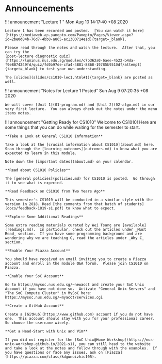 # Announcements

!!! announcement "Lecture 1 "
	Mon Aug 10 14:17:40 +08 2020

    Lecture 1 has been recorded and posted.  [You can watch it here](https://mediaweb.ap.panopto.com/Panopto/Pages/Viewer.aspx?id=2be0d84b-76d7-4bb0-a865-ac1300714e1d){target=_blank}.

	Please read through the notes and watch the lecture.  After that, you can try the 
	[post-lecture diagnostic quiz](https://luminus.nus.edu.sg/modules/c7b362a0-6aee-4b22-b4da-f9e8074249fd/quiz/fd0b97de-cfa4-4881-8860-19785b9510df/attempt){target=_blank} to test your own understanding.

	The [slides](slides/cs1010-lec1.html#1){target=_blank} are posted as well.

!!! announcement "Notes for Lecture 1 Posted"
	Sun Aug  9 07:20:35 +08 2020

    We will cover [Unit 1](01-program.md) and [Unit 2](02-algo.md) in our very first lecture.  You can always check out the notes under the menu items notes.

!!! announcement "Getting Ready for CS1010"
	Welcome to CS1010!  Here are some things that you can do while waiting for the semester to start.

    **Take a Look at General CS1010 Information**

	Take a look at the [crucial information about CS1010](about.md) here.  Scan through the [learning outcomes](outcomes.md) to know what you are expected to learn in this module.

	Note down the [important dates](about.md) on your calendar.

    **Read about CS1010 Policies**

	The [general policies](policies.md) for CS1010 is posted.  Go through it to see what is expected.

    **Read Feedback on CS1010 from Two Years Ago**

	This semester's CS1010 will be conducted in a similar style with the version in 2018. Read [the comments from that batch of students](docs/feedback-1819-s1.pdf) to know what to expect.

    **Explore Some Additional Readings**

	Some extra reading materials curated by Wei Tsang are [available](readings.md).  In particular, check out the articles under _Must Read_ section.  If you have some programming background and are wondering why we are teaching C, read the articles under _Why C_ section.

    **Enable Your Piazza Account**

	You should have received an email inviting you to create a Piazza account and enroll in the module Q&A forum.  Please join CS1010 on Piazza.

    **Enable Your SoC Account**

	Go to https://mysoc.nus.edu.sg/~newacct and create your SoC Unix Account if you have not done so.  Activate "General Unix Servers" and "The SoC Compute Cluster" in MySoC here: https://mysoc.nus.edu.sg/~myacct/services.cgi

    **Create a GitHub Account**

	Create a [GitHub](https://www.github.com) account if you do not have one.  This account should stay with you for your professional career.  So choose the username wisely.

    **Get a Head-Start with Unix and Vim**

	If you did not register for the [SoC Unix@Home Workshop](https://nus-unix-workshop.github.io/2021-s1), you can still head to the website and take a look at the notes and follow through with the examples.  If you have questions or face any issues, ask on [Piazza](https://piazza.com/class/kdgunoizhic105).
